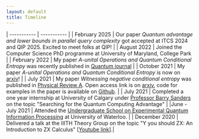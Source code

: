 ```yaml
---
layout: default
title: Timeline
---
```


| ----------- | ----------- |
| February 2025 | Our paper _Quantum advantage and lower bounds in parallel query complexity_ got accepted at ITCS 2024 and QIP 2025. Excited to meet folks at QIP! |
| August 2022 | Joined the Computer Science PhD programme at University of Maryland, College Park |
| February 2022 | My paper _A-unital Operations and Quantum Conditional Entropy_ was recently published in [Quantum journal](https://quantum-journal.org/papers/q-2022-02-02-641/) | 
| October 2021      | My paper _A-unital Operations and Quantum Conditional Entropy_ is now on [arxiv](https://arxiv.org/abs/2110.12527)!     |
| July 2021  | My paper _Witnessing negative conditional entropy_  was published in [Physical Review A](https://arxiv.org/abs/2110.12527). Open access link is on [arxiv](https://arxiv.org/abs/2001.11237), code for examples in the paper is available on [Github](https://github.com/Tinkidinki/cvenn-codes).       |
| July 2021 | Completed a one year internship at University of Calgary under [Professor Barry Sanders](https://www.iqst.ca/people/peoplepage.php?id=4) on the topic "Searching for the Quantum Computing Advantage" |
|June - July 2021 | Attended the [Undergraduate School on Experimental Quantum Information Processing](https://uwaterloo.ca/institute-for-quantum-computing/useqip) at University of Waterloo. |
| December 2020 | Delivered a talk at the IIITH Theory Group on the topic "Y you should ZX: An Introduction to ZX Calculus" [[Youtube link](https://youtu.be/_eUWh5NIcy8)].|
